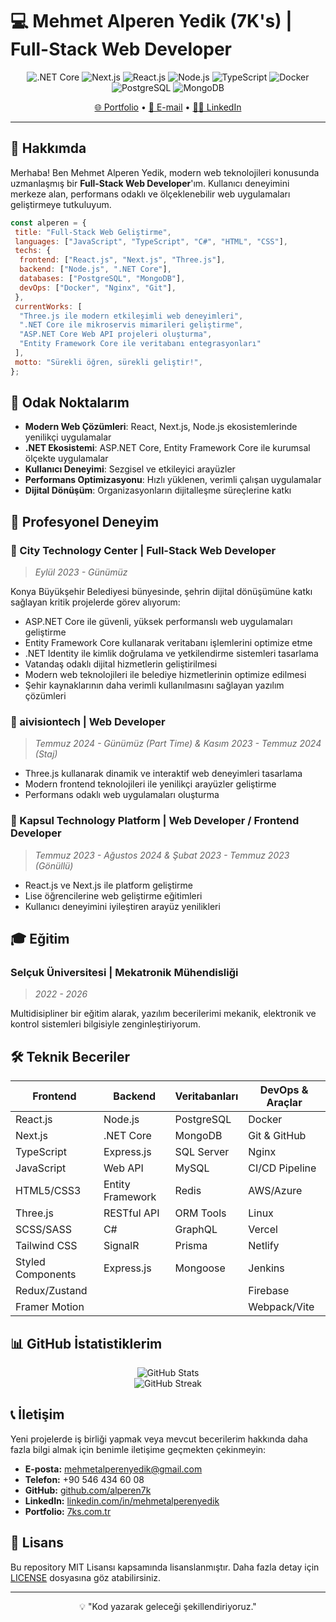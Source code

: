 # 💻 Mehmet Alperen Yedik (7K's) | Full-Stack Web Developer

<div align="center">
  <img src="https://img.shields.io/badge/.NET-512BD4?style=for-the-badge&logo=dotnet&logoColor=white" alt=".NET Core"/>
  <img src="https://img.shields.io/badge/Next.js-000000?style=for-the-badge&logo=nextdotjs&logoColor=white" alt="Next.js"/>
  <img src="https://img.shields.io/badge/React-20232A?style=for-the-badge&logo=react&logoColor=61DAFB" alt="React.js"/>
  <img src="https://img.shields.io/badge/Node.js-339933?style=for-the-badge&logo=nodedotjs&logoColor=white" alt="Node.js"/>
  <img src="https://img.shields.io/badge/TypeScript-007ACC?style=for-the-badge&logo=typescript&logoColor=white" alt="TypeScript"/>
  <img src="https://img.shields.io/badge/Docker-2CA5E0?style=for-the-badge&logo=docker&logoColor=white" alt="Docker"/>
  <img src="https://img.shields.io/badge/PostgreSQL-316192?style=for-the-badge&logo=postgresql&logoColor=white" alt="PostgreSQL"/>
  <img src="https://img.shields.io/badge/MongoDB-4EA94B?style=for-the-badge&logo=mongodb&logoColor=white" alt="MongoDB"/>
</div>

<div align="center">
  <p><a href="https://7ks.com.tr">🌐 Portfolio</a> • 
  <a href="mailto:mehmetalperenyedik@gmail.com">📧 E-mail</a> • 
  <a href="https://linkedin.com/in/alperen7k">👨‍💼 LinkedIn</a></p>
</div>

---

## 🚀 Hakkımda

Merhaba! Ben Mehmet Alperen Yedik, modern web teknolojileri konusunda uzmanlaşmış bir **Full-Stack Web Developer**'ım. Kullanıcı deneyimini merkeze alan, performans odaklı ve ölçeklenebilir web uygulamaları geliştirmeye tutkuluyum.

```javascript
const alperen = {
 title: "Full-Stack Web Geliştirme",
 languages: ["JavaScript", "TypeScript", "C#", "HTML", "CSS"],
 techs: {
  frontend: ["React.js", "Next.js", "Three.js"],
  backend: ["Node.js", ".NET Core"],
  databases: ["PostgreSQL", "MongoDB"],
  devOps: ["Docker", "Nginx", "Git"],
 },
 currentWorks: [
  "Three.js ile modern etkileşimli web deneyimleri",
  ".NET Core ile mikroservis mimarileri geliştirme",
  "ASP.NET Core Web API projeleri oluşturma",
  "Entity Framework Core ile veritabanı entegrasyonları"
 ],
 motto: "Sürekli öğren, sürekli geliştir!",
};
```

## 🎯 Odak Noktalarım

- **Modern Web Çözümleri**: React, Next.js, Node.js ekosistemlerinde yenilikçi uygulamalar
- **.NET Ekosistemi**: ASP.NET Core, Entity Framework Core ile kurumsal ölçekte uygulamalar
- **Kullanıcı Deneyimi**: Sezgisel ve etkileyici arayüzler
- **Performans Optimizasyonu**: Hızlı yüklenen, verimli çalışan uygulamalar
- **Dijital Dönüşüm**: Organizasyonların dijitalleşme süreçlerine katkı

## 💼 Profesyonel Deneyim

### 🏢 City Technology Center | Full-Stack Web Developer

> _Eylül 2023 - Günümüz_

Konya Büyükşehir Belediyesi bünyesinde, şehrin dijital dönüşümüne katkı sağlayan kritik projelerde görev alıyorum:

- ASP.NET Core ile güvenli, yüksek performanslı web uygulamaları geliştirme
- Entity Framework Core kullanarak veritabanı işlemlerini optimize etme
- .NET Identity ile kimlik doğrulama ve yetkilendirme sistemleri tasarlama 
- Vatandaş odaklı dijital hizmetlerin geliştirilmesi
- Modern web teknolojileri ile belediye hizmetlerinin optimize edilmesi
- Şehir kaynaklarının daha verimli kullanılmasını sağlayan yazılım çözümleri

### 🏢 aivisiontech | Web Developer

> _Temmuz 2024 - Günümüz (Part Time) & Kasım 2023 - Temmuz 2024 (Staj)_

- Three.js kullanarak dinamik ve interaktif web deneyimleri tasarlama
- Modern frontend teknolojileri ile yenilikçi arayüzler geliştirme
- Performans odaklı web uygulamaları oluşturma

### 🏢 Kapsul Technology Platform | Web Developer / Frontend Developer

> _Temmuz 2023 - Ağustos 2024 & Şubat 2023 - Temmuz 2023 (Gönüllü)_

- React.js ve Next.js ile platform geliştirme
- Lise öğrencilerine web geliştirme eğitimleri
- Kullanıcı deneyimini iyileştiren arayüz yenilikleri

## 🎓 Eğitim

### Selçuk Üniversitesi | Mekatronik Mühendisliği

> _2022 - 2026_

Multidisipliner bir eğitim alarak, yazılım becerilerimi mekanik, elektronik ve kontrol sistemleri bilgisiyle zenginleştiriyorum.

## 🛠️ Teknik Beceriler

| **Frontend**      | **Backend**       | **Veritabanları**  | **DevOps & Araçlar** |
| ----------------- | ----------------- | ------------------ | -------------------- |
| React.js          | Node.js           | PostgreSQL         | Docker               |
| Next.js           | .NET Core         | MongoDB            | Git & GitHub         |
| TypeScript        | Express.js        | SQL Server         | Nginx                |
| JavaScript        | Web API           | MySQL              | CI/CD Pipeline       |
| HTML5/CSS3        | Entity Framework  | Redis              | AWS/Azure            |
| Three.js          | RESTful API       | ORM Tools          | Linux                |
| SCSS/SASS         | C#                | GraphQL            | Vercel               |
| Tailwind CSS      | SignalR           | Prisma             | Netlify              |
| Styled Components | Express.js        | Mongoose           | Jenkins              |
| Redux/Zustand     |                   |                    | Firebase             |
| Framer Motion     |                   |                    | Webpack/Vite         |

## 📊 GitHub İstatistiklerim

<div align="center">
  <img src="https://github-readme-stats.vercel.app/api?username=alperen7k&show_icons=true&theme=radical" alt="GitHub Stats" />
</div>

<div align="center">
  <img src="https://github-readme-streak-stats.herokuapp.com/?user=alperen7k&theme=dark" alt="GitHub Streak" />
</div>

## 📞 İletişim

Yeni projelerde iş birliği yapmak veya mevcut becerilerim hakkında daha fazla bilgi almak için benimle iletişime geçmekten çekinmeyin:

- **E-posta:** mehmetalperenyedik@gmail.com
- **Telefon:** +90 546 434 60 08
- **GitHub:** [github.com/alperen7k](https://github.com/alperen7k)
- **LinkedIn:** [linkedin.com/in/mehmetalperenyedik](https://linkedin.com/in/mehmetalperenyedik)
- **Portfolio:** [7ks.com.tr](https://7ks.com.tr)

## 📄 Lisans

Bu repository MIT Lisansı kapsamında lisanslanmıştır. Daha fazla detay için [LICENSE](LICENSE) dosyasına göz atabilirsiniz.

---

<div align="center">
  <p>💡 "Kod yazarak geleceği şekillendiriyoruz."</p>
</div>
